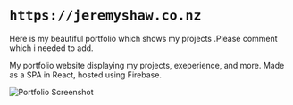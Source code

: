 # `https://jeremyshaw.co.nz`
Here is my beautiful portfolio which shows my projects .Please comment which i needed to add.

My portfolio website displaying my projects, exeperience, and more. Made as a SPA in React, hosted using Firebase.

![Portfolio Screenshot](https://i.imgur.com/Z68unwt.jpg)
